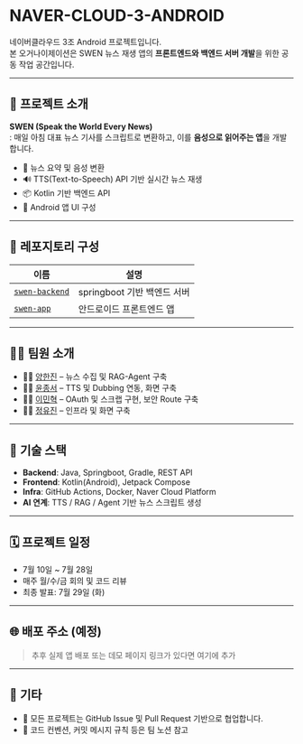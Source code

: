# NAVER-CLOUD-3-ANDROID

네이버클라우드 3조 Android 프로젝트입니다.  
본 오거나이제이션은 SWEN 뉴스 재생 앱의 **프론트엔드와 백엔드 서버 개발**을 위한 공동 작업 공간입니다.

---

## 📱 프로젝트 소개

**SWEN (Speak the World Every News)**  
: 매일 아침 대표 뉴스 기사를 스크립트로 변환하고, 이를 **음성으로 읽어주는 앱**을 개발합니다.

- 📰 뉴스 요약 및 음성 변환
- 🔊 TTS(Text-to-Speech) API 기반 실시간 뉴스 재생
- 📦 Kotlin 기반 백엔드 API
- 🎨 Android 앱 UI 구성

---

## 📁 레포지토리 구성

| 이름          | 설명                             |
|---------------|----------------------------------|
| [`swen-backend`](https://github.com/NAVER-CLOUD-3-ANDROID/swen-springboot) | springboot 기반 백엔드 서버 |
| [`swen-app`](https://github.com/NAVER-CLOUD-3-ANDROID/swen-app)         | 안드로이드 프론트엔드 앱     |

---

## 🧑‍💻 팀원 소개

- 👩‍💻 [양한진](https://github.com/hanzyn09) – 뉴스 수집 및 RAG-Agent 구축
- 👨‍💻 [윤종서](https://github.com/winter-816) – TTS 및 Dubbing 연동, 화면 구축
- 👩‍💻 [이민혁](https://github.com/MinhyeokChoco) – OAuth 및 스크랩 구현, 보안 Route 구축
- 👩‍💻 [정유진](https://github.com/juj990717) – 인프라 및 화면 구축

---

## 🔧 기술 스택

- **Backend**: Java, Springboot, Gradle, REST API
- **Frontend**: Kotlin(Android), Jetpack Compose
- **Infra**: GitHub Actions, Docker, Naver Cloud Platform
- **AI 연계**: TTS / RAG / Agent 기반 뉴스 스크립트 생성

---

## 🗓️ 프로젝트 일정

- 7월 10일 ~ 7월 28일
- 매주 월/수/금 회의 및 코드 리뷰
- 최종 발표: 7월 29일 (화)

---

## 🌐 배포 주소 (예정)

> 추후 실제 앱 배포 또는 데모 페이지 링크가 있다면 여기에 추가

---

## 📄 기타

- 📌 모든 프로젝트는 GitHub Issue 및 Pull Request 기반으로 협업합니다.
- 📝 코드 컨벤션, 커밋 메시지 규칙 등은 팀 노션 참고
